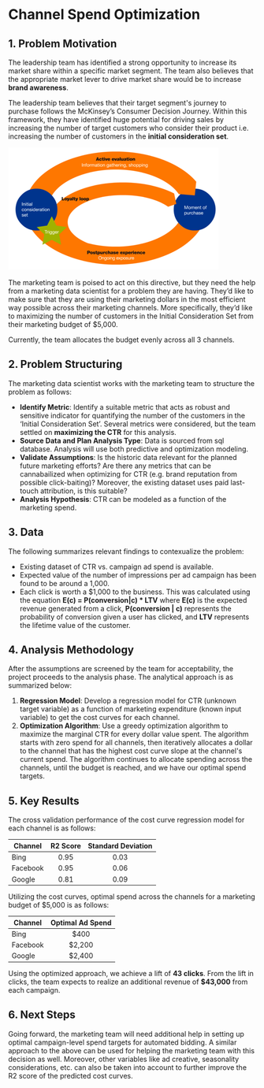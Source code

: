 # **Channel Spend Optimization**

## 1. Problem Motivation
The leadership team has identified a strong opportunity to increase its market share within a specific market segment. The team also believes that the appropriate market lever to drive market share would be to increase **brand awareness**. 

The leadership team believes that their target segment's journey to purchase follows the McKinsey’s Consumer Decision Journey. Within this framework, they have identified huge potential for driving sales by increasing the number of target customers who consider their product i.e. increasing the number of customers in the **initial consideration set**.

![Problem Motivation](https://github.com/sahilsaxena21/channel_spend_optimization/blob/main/CDJ.png)

The marketing team is poised to act on this directive, but they need the help from a marketing data scientist for a problem they are having. They’d like to make sure that they are using their marketing dollars in the most efficient way possible across their marketing channels. More specifically, they’d like to maximizing the number of customers in the Initial Consideration Set from their marketing budget of $5,000. 

Currently, the team allocates the budget evenly across all 3 channels.

## 2. Problem Structuring
The marketing data scientist works with the marketing team to structure the problem as follows:

-	**Identify Metric**: Identify a suitable metric that acts as robust and sensitive indicator for quantifying the number of the customers in the ‘Initial Consideration Set’. Several metrics were considered, but the team settled on **maximizing the CTR** for this analysis. 
-	**Source Data and Plan Analysis Type**: Data is sourced from sql database. Analysis will use both predictive and optimization modeling.
-	**Validate Assumptions**: Is the historic data relevant for the planned future marketing efforts? Are there any metrics that can be cannabailized when optimizing for CTR (e.g. brand reputation from possible click-baiting)? Moreover, the existing dataset uses paid last-touch attribution, is this suitable?
-	**Analysis Hypothesis**: CTR can be modeled as a function of the marketing spend.

## 3. Data
The following summarizes relevant findings to contexualize the problem:
- Existing dataset of CTR vs. campaign ad spend is available.
- Expected value of the number of impressions per ad campaign has been found to be around a 1,000.
- Each click is worth a $1,000 to the business. This was calculated using the equation **E(c) = P(conversion|c) * LTV** where **E(c)** is the expected revenue generated from a click, **P(conversion | c)** represents the probability of conversion given a user has clicked, and **LTV** represents the lifetime value of the customer.

## 4. Analysis Methodology
After the assumptions are screened by the team for acceptability, the project proceeds to the analysis phase. The analytical approach is as summarized below:

1. **Regression Model**: Develop a regression model for CTR (unknown target variable) as a function of marketing expenditure (known input variable) to get the cost curves for each channel. 
2. **Optimization Algorithm**: Use a greedy optimization algorithm to maximize the marginal CTR for every dollar value spent. The algorithm starts with zero spend for all channels, then iteratively allocates a dollar to the channel that has the highest cost curve slope at the channel's current spend. The algorithm continues to allocate spending across the channels, until the budget is reached, and we have our optimal spend targets.

## 5. Key Results

The cross validation performance of the cost curve regression model for each channel is as follows:

| Channel | R2 Score  | Standard Deviation | 
| ---   | :-: | :-: | 
| Bing| 0.95 | 0.03 | 
| Facebook | 0.95 | 0.06 | 
| Google | 0.81 | 0.09 | 

Utilizing the cost curves, optimal spend across the channels for a marketing budget of $5,000 is as follows:

| Channel | Optimal Ad Spend  |
| ---   | :-: | 
| Bing| $400 | 
| Facebook | $2,200 |  
| Google | $2,400 |  

Using the optimized approach, we achieve a lift of **43 clicks**. From the lift in clicks, the team expects to realize an additional revenue of **$43,000** from each campaign.

## 6. Next Steps

Going forward, the marketing team will need additional help in setting up optimal campaign-level spend targets for automated bidding. A similar approach to the above can be used for helping the marketing team with this decision as well. Moreover, other variables like ad creative, seasonality considerations, etc. can also be taken into account to further improve the R2 score of the predicted cost curves.
